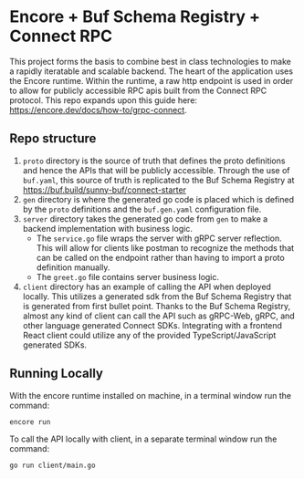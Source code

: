 # Encore + Buf Schema Registry + Connect RPC

This project forms the basis to combine best in class technologies to make a rapidly iteratable and scalable backend.
The heart of the application uses the Encore runtime. 
Within the runtime, a raw http endpoint is used in order to allow for publicly accessible RPC apis built from the Connect RPC protocol. This repo expands upon this guide here: https://encore.dev/docs/how-to/grpc-connect.

## Repo structure

1) `proto` directory is the source of truth that defines the proto definitions and hence the APIs that will be publicly accessible. Through the use of `buf.yaml`, this source of truth is replicated to the Buf Schema Registry at https://buf.build/sunny-buf/connect-starter
2) `gen` directory is where the generated go code is placed which is defined by the `proto` definitions and the `buf.gen.yaml` configuration file.
3) `server` directory takes the generated go code from `gen` to make a backend implementation with business logic.
   - The `service.go` file wraps the server with gRPC server reflection. This will allow for clients like postman to recognize the methods that can be called on the endpoint rather than having to import a proto definition manually.
   - The `greet.go` file contains server business logic.
4) `client` directory has an example of calling the API when deployed locally. This utilizes a generated sdk from the Buf Schema Registry that is generated from first bullet point. Thanks to the Buf Schema Registry, almost any kind of client can call the API such as gRPC-Web, gRPC, and other language generated Connect SDKs. Integrating with a frontend React client could utilize any of the provided TypeScript/JavaScript generated SDKs.

## Running Locally

With the encore runtime installed on machine, in a terminal window run the command:

```shell
encore run
```

To call the API locally with client, in a separate terminal window run the command:
```shell
go run client/main.go
```